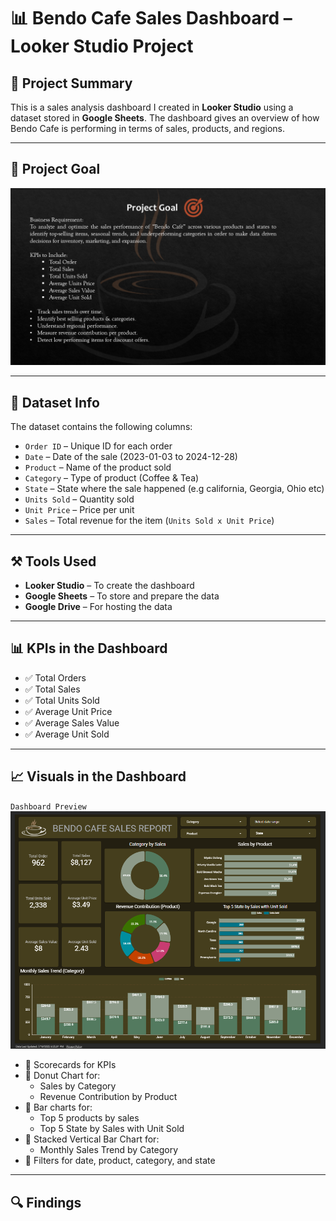 # 📊 Bendo Cafe Sales Dashboard – Looker Studio Project
## 📝 Project Summary
This is a sales analysis dashboard I created in **Looker Studio** using a dataset stored in **Google Sheets**. The dashboard gives an overview of how Bendo Cafe is performing in terms of sales, products, and regions.

---

## 🎯 Project Goal

![Dashboard](Docs/Bendo%20Cafe%20Sales%20Project%20Goal.png)

---

## 📁 Dataset Info

The dataset contains the following columns:

- `Order ID` – Unique ID for each order
- `Date` – Date of the sale (2023-01-03 to 2024-12-28)
- `Product` – Name of the product sold
- `Category` – Type of product (Coffee & Tea)
- `State` – State where the sale happened (e.g california, Georgia, Ohio etc)
- `Units Sold` – Quantity sold
- `Unit Price` – Price per unit
- `Sales` – Total revenue for the item (`Units Sold x Unit Price`)

---

## ⚒ Tools Used

- **Looker Studio** – To create the dashboard
- **Google Sheets** – To store and prepare the data
- **Google Drive** – For hosting the data

---

## 📊 KPIs in the Dashboard

- ✅ Total Orders
- ✅ Total Sales
- ✅ Total Units Sold
- ✅ Average Unit Price
- ✅ Average Sales Value
- ✅ Average Unit Sold
---

## 📈 Visuals in the Dashboard
`Dashboard Preview`
![Dashboard](Dashboard/Bendo%20Cafe%20Sales%20Report.png)
- 📌 Scorecards for KPIs
- 📌 Donut Chart for:
  - Sales by Category
  - Revenue Contribution by Product 
- 📌 Bar charts for:
  - Top 5 products by sales
  - Top 5 State by Sales with Unit Sold
- 📌 Stacked Vertical Bar Chart for:
   - Monthly Sales Trend by Category
- 📌 Filters for date, product, category, and state

---

## 🔍 Findings 


